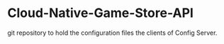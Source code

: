 # Cloud-Native-Game-Store-API
 git repository to hold the configuration files the clients of Config Server.
